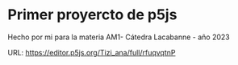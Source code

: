 # Primer proyercto de p5js
Hecho por mi para la materia AM1- Cátedra Lacabanne - año 2023

URL: https://editor.p5js.org/Tizi_ana/full/rfuqvqtnP
